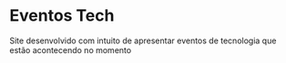 # Eventos Tech
Site desenvolvido com intuito de apresentar eventos de tecnologia que estão acontecendo no momento
